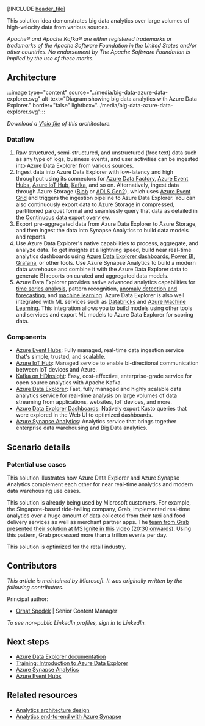[!INCLUDE [header_file](../../../includes/sol-idea-header.md)]

This solution idea demonstrates big data analytics over large volumes of high-velocity data from various sources.

*Apache® and Apache Kafka® are either registered trademarks or trademarks of the Apache Software Foundation in the United States and/or other countries. No endorsement by The Apache Software Foundation is implied by the use of these marks.*

## Architecture

:::image type="content" source="../media/big-data-azure-data-explorer.svg" alt-text="Diagram showing big data analytics with Azure Data Explorer." border="false" lightbox="../media/big-data-azure-data-explorer.svg":::

*Download a [Visio file](https://arch-center.azureedge.net/big-data-azure-data-explorer.vsdx) of this architecture.*

### Dataflow

1. Raw structured, semi-structured, and unstructured (free text) data such as any type of logs, business events, and user activities can be ingested into Azure Data Explorer from various sources.
1. Ingest data into Azure Data Explorer with low-latency and high throughput using its connectors for [Azure Data Factory](/azure/data-explorer/data-factory-integration), [Azure Event Hubs](/azure/data-explorer/ingest-data-event-hub), [Azure IoT Hub](/azure/data-explorer/ingest-data-iot-hub), [Kafka](/azure/data-explorer/ingest-data-kafka), and so on. Alternatively, ingest data through Azure Storage ([Blob](/azure/storage/blobs) or [ADLS Gen2](/azure/storage/blobs/data-lake-storage-introduction)), which uses [Azure Event Grid](/azure/data-explorer/ingest-data-event-grid) and triggers the ingestion pipeline to Azure Data Explorer. You can also continuously export data to Azure Storage in compressed, partitioned parquet format and seamlessly query that data as detailed in the [Continuous data export overview](/azure/data-explorer/kusto/management/data-export/continuous-data-export).
1. Export pre-aggregated data from Azure Data Explorer to Azure Storage, and then ingest the data into Synapse Analytics to build data models and reports.
1. Use Azure Data Explorer's native capabilities to process, aggregate, and analyze data. To get insights at a lightning speed, build near real-time analytics dashboards using [Azure Data Explorer dashboards](/azure/data-explorer/azure-data-explorer-dashboards), [Power BI](/power-bi/transform-model/service-dataflows-best-practices), [Grafana](/azure/data-explorer/grafana), or other tools. Use Azure Synapse Analytics to build a modern data warehouse and combine it with the Azure Data Explorer data to generate BI reports on curated and aggregated data models.
1. Azure Data Explorer provides native advanced analytics capabilities for [time series analysis](/azure/data-explorer/time-series-analysis), pattern recognition, [anomaly detection and forecasting](/azure/data-explorer/anomaly-detection), and [machine learning](/azure/data-explorer/machine-learning-clustering). Azure Data Explorer is also well integrated with ML services such as [Databricks](/azure/databricks) and [Azure Machine Learning](/azure/machine-learning). This integration allows you to build models using other tools and services and export ML models to Azure Data Explorer for scoring data.

### Components

- [Azure Event Hubs](https://azure.microsoft.com/services/event-hubs): Fully managed, real-time data ingestion service that's simple, trusted, and scalable.
- [Azure IoT Hub](https://azure.microsoft.com/services/iot-hub): Managed service to enable bi-directional communication between IoT devices and Azure.
- [Kafka on HDInsight](/azure/hdinsight/kafka/apache-kafka-introduction): Easy, cost-effective, enterprise-grade service for open source analytics with Apache Kafka.
- [Azure Data Explorer](https://azure.microsoft.com/services/data-explorer): Fast, fully managed and highly scalable data analytics service for real-time analysis on large volumes of data streaming from applications, websites, IoT devices, and more.
- [Azure Data Explorer Dashboards](/azure/data-explorer/azure-data-explorer-dashboards): Natively export Kusto queries that were explored in the Web UI to optimized dashboards.
- [Azure Synapse Analytics](https://azure.microsoft.com/services/synapse-analytics): Analytics service that brings together enterprise data warehousing and Big Data analytics.

## Scenario details

### Potential use cases

This solution illustrates how Azure Data Explorer and Azure Synapse Analytics complement each other for near real-time analytics and modern data warehousing use cases.

This solution is already being used by Microsoft customers. For example, the Singapore-based ride-hailing company, Grab, implemented real-time analytics over a huge amount of data collected from their taxi and food delivery services as well as merchant partner apps. The [team from Grab presented their solution at MS Ignite in this video (20:30 onwards)](https://www.youtube.com/watch?v=K9FYqprpzRE&t=1230&ab_channel=MicrosoftIgnite). Using this pattern, Grab processed more than a trillion events per day.

This solution is optimized for the retail industry.

## Contributors

*This article is maintained by Microsoft. It was originally written by the following contributors.*

Principal author:

 * [Ornat Spodek](https://www.linkedin.com/in/ornat-s-89123544) | Senior Content Manager

*To see non-public LinkedIn profiles, sign in to LinkedIn.*

## Next steps

- [Azure Data Explorer documentation](/azure/data-explorer)
- [Training: Introduction to Azure Data Explorer](/training/modules/intro-to-azure-data-explorer)
- [Azure Synapse Analytics](/azure/synapse-analytics)
- [Azure Event Hubs](/azure/event-hubs/event-hubs-about)

## Related resources

- [Analytics architecture design](../../solution-ideas/articles/analytics-start-here.yml)
- [Analytics end-to-end with Azure Synapse](../../example-scenario/dataplate2e/data-platform-end-to-end.yml)
